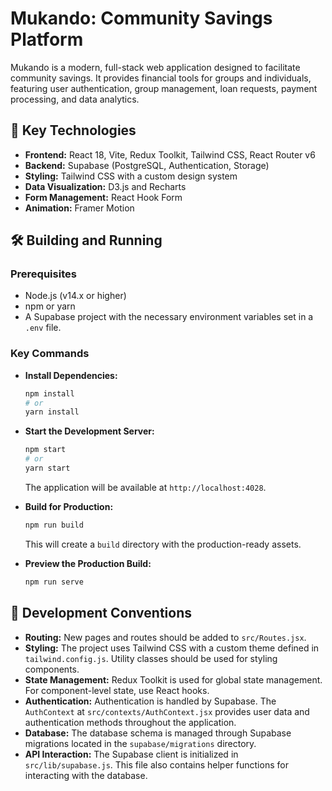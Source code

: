 # Mukando: Community Savings Platform

Mukando is a modern, full-stack web application designed to facilitate community savings. It provides financial tools for groups and individuals, featuring user authentication, group management, loan requests, payment processing, and data analytics.

## 🚀 Key Technologies

*   **Frontend:** React 18, Vite, Redux Toolkit, Tailwind CSS, React Router v6
*   **Backend:** Supabase (PostgreSQL, Authentication, Storage)
*   **Styling:** Tailwind CSS with a custom design system
*   **Data Visualization:** D3.js and Recharts
*   **Form Management:** React Hook Form
*   **Animation:** Framer Motion

## 🛠️ Building and Running

### Prerequisites

*   Node.js (v14.x or higher)
*   npm or yarn
*   A Supabase project with the necessary environment variables set in a `.env` file.

### Key Commands

*   **Install Dependencies:**
    ```bash
    npm install
    # or
    yarn install
    ```

*   **Start the Development Server:**
    ```bash
    npm start
    # or
    yarn start
    ```
    The application will be available at `http://localhost:4028`.

*   **Build for Production:**
    ```bash
    npm run build
    ```
    This will create a `build` directory with the production-ready assets.

*   **Preview the Production Build:**
    ```bash
    npm run serve
    ```

## 📝 Development Conventions

*   **Routing:** New pages and routes should be added to `src/Routes.jsx`.
*   **Styling:** The project uses Tailwind CSS with a custom theme defined in `tailwind.config.js`. Utility classes should be used for styling components.
*   **State Management:** Redux Toolkit is used for global state management. For component-level state, use React hooks.
*   **Authentication:** Authentication is handled by Supabase. The `AuthContext` at `src/contexts/AuthContext.jsx` provides user data and authentication methods throughout the application.
*   **Database:** The database schema is managed through Supabase migrations located in the `supabase/migrations` directory.
*   **API Interaction:** The Supabase client is initialized in `src/lib/supabase.js`. This file also contains helper functions for interacting with the database.